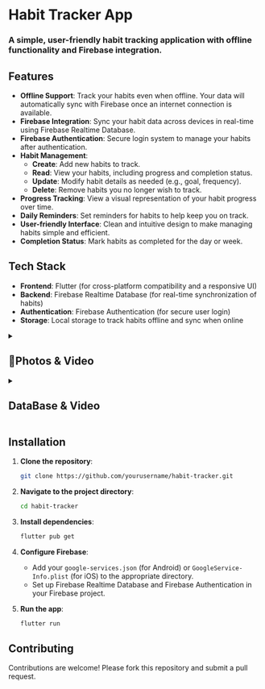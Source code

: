 # Habit Tracker App

### A simple, user-friendly habit tracking application with offline functionality and Firebase integration.

## Features

- **Offline Support**: Track your habits even when offline. Your data will automatically sync with Firebase once an internet connection is available.
- **Firebase Integration**: Sync your habit data across devices in real-time using Firebase Realtime Database.
- **Firebase Authentication**: Secure login system to manage your habits after authentication.
- **Habit Management**:
  - **Create**: Add new habits to track.
  - **Read**: View your habits, including progress and completion status.
  - **Update**: Modify habit details as needed (e.g., goal, frequency).
  - **Delete**: Remove habits you no longer wish to track.
- **Progress Tracking**: View a visual representation of your habit progress over time.
- **Daily Reminders**: Set reminders for habits to help keep you on track.
- **User-friendly Interface**: Clean and intuitive design to make managing habits simple and efficient.
- **Completion Status**: Mark habits as completed for the day or week.

## Tech Stack

- **Frontend**: Flutter (for cross-platform compatibility and a responsive UI)
- **Backend**: Firebase Realtime Database (for real-time synchronization of habits)
- **Authentication**: Firebase Authentication (for secure user login)
- **Storage**: Local storage to track habits offline and sync when online

<details> 
  <summary><h2>📸Photos & Video</h2></summary>
  <p>
    <table align="center">
  <tr>
    <td><img src="https://github.com/user-attachments/assets/9cc90c95-b2eb-46e6-a5b3-97556ad3f3e8" alt="Image 1" width="180" height="auto"></td>
    <td><img src="https://github.com/user-attachments/assets/9fbb6a84-3396-458b-8688-4d98fb93b766" alt="Image 2" width="180" height="auto"></td>
    <td><img src="https://github.com/user-attachments/assets/4e341ab6-940a-4975-b449-c61676729807" alt="Image 3" width="180" height="auto"></td>
    <td><img src="https://github.com/user-attachments/assets/3e014c37-7280-4408-80a3-f06ffdf5e2c4" alt="Image 4" width="180" height="auto"></td>
  </tr>
    </table>    
  </p>
  </details>

  <details> 
  <summary><h2>DataBase & Video</h2></summary>

  <p>
    <table align="center">
  <tr>
    <td><img src="https://github.com/user-attachments/assets/268772b4-af1e-4bee-b99c-2b0e6b6d4dea" alt="Database" width="auto" height="auto"></td>
  </tr>
      <tr>
        <td><video src="https://github.com/user-attachments/assets/8574cf5c-9ea8-45da-bcb1-ece97679eb69" width="420" height="315"></video>
      </tr>
    </table>    
  </p>
  </details>

## Installation

1. **Clone the repository**:
   ```bash
   git clone https://github.com/yourusername/habit-tracker.git
   ```
2. **Navigate to the project directory**:
   ```bash
   cd habit-tracker
   ```
3. **Install dependencies**:
   ```bash
   flutter pub get
   ```
4. **Configure Firebase**:
   - Add your `google-services.json` (for Android) or `GoogleService-Info.plist` (for iOS) to the appropriate directory.
   - Set up Firebase Realtime Database and Firebase Authentication in your Firebase project.

5. **Run the app**:
   ```bash
   flutter run
   ```

## Contributing

Contributions are welcome! Please fork this repository and submit a pull request.

